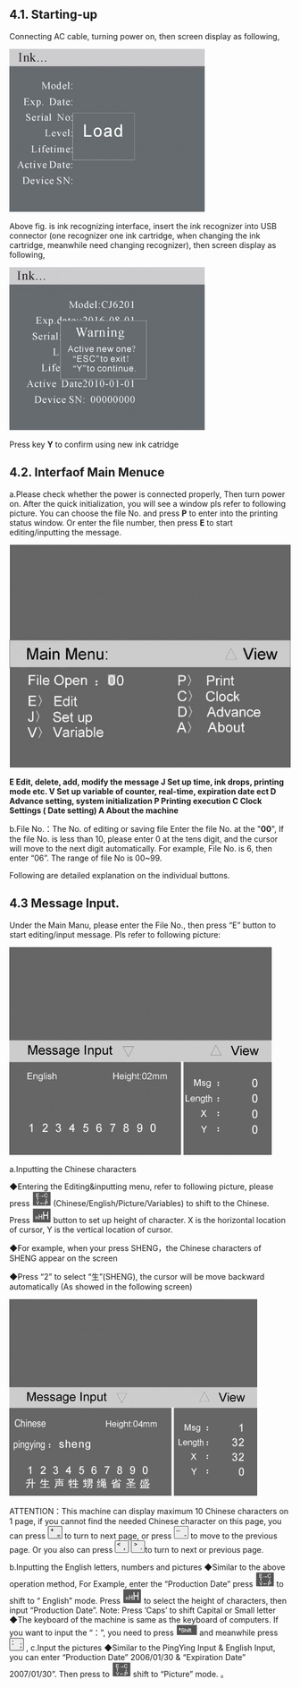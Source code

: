 ## 4.1. Starting-up

Connecting AC cable, turning power on, then screen display as following,

![](/assets/Image_029.jpg)

Above fig. is ink recognizing interface, insert the ink recognizer into USB connector (one recognizer one ink cartridge, when changing the ink cartridge, meanwhile need changing recognizer), then screen display as following,

![](/assets/Image_030.jpg)

Press key  **Y** to confirm using new ink catridge

## 4.2. Interfaof Main Menuce

a.Please check whether the power is connected properly, Then turn power on. After the quick initialization, you will see a window pls refer to following picture. You can choose the file No. and press **P**  to enter into the printing status window. Or enter the file number, then press  **E**  to start editing/inputting the message.

![](/assets/Image_033.jpg)

**E	Edit, delete, add, modify the message
J	Set up time, ink drops, printing mode etc.
V	Set up variable of counter, real-time, expiration date ect 
D	Advance setting, system initialization
P	Printing execution
C	Clock Settings ( Date setting) A	About the machine**

b.File No.：The No. of editing or saving file
Enter the file No. at the  "**00**", If the file No. is less than 10, please enter 0 at the tens digit,
and the cursor will move to the next digit automatically. For example, File No. is 6, then enter “06”. The range of file No is 00~99.

Following are detailed explanation on the individual buttons.

## 4.3 Message Input.
Under the Main Manu, please enter the File No., then press “E” button to start editing/input message. Pls refer to following picture:

![](/assets/Image_035.jpg)

a.Inputting the Chinese characters

◆Entering the Editing&inputting menu, refer to following picture, please press ![](/assets/Image_026.png)       (Chinese/English/Picture/Variables) to shift to the Chinese. Press ![](/assets/Image_027.png) button to set up height of character. X is the horizontal location of cursor, Y is the vertical location
of cursor.

◆For example, when your press SHENG，the Chinese characters of SHENG appear on the screen

◆Press “2” to select “生”(SHENG), the cursor will be move backward automatically (As showed in the following screen)

![](/assets/Image_038.jpg)

ATTENTION：This machine can display maximum 10 Chinese characters on 1 page, if you cannot find the needed Chinese character on this page, you can press ![](/assets/Image_023.jpg) to turn to next
page, or press ![](/assets/Image_024.jpg)  to move to the previous page. Or you also can press   ![](/assets/Image_025.jpg)to turn to next or previous page.

b.Inputting the English letters, numbers and pictures
◆Similar to the above operation method,  For Example, enter the  “Production Date” press ![](/assets/Image_019.jpg) to shift to “ English” mode. Press ![](/assets/Image_027.png)   to select the height of characters,  then input “Production Date”. Note:   Press ’Caps’ to shift Capital or Small letter
◆The keyboard of the machine is same as the keyboard of computers. If you want  to
input the “：”, you need to press  ![](/assets/Image_028.jpg)  and meanwhile press![](/assets/Image_030.png) ,
c.Input the pictures
◆Similar to the PingYing Input & English Input, you can enter “Production Date” 2006/01/30 &  “Expiration  Date” 2007/01/30”.  Then press	to ![](/assets/Image_019.jpg) shift  to “Picture”
mode. 。



